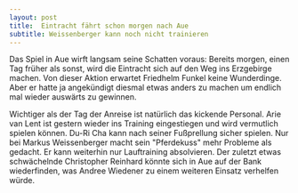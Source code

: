 ```yaml
---
layout: post
title:  Eintracht fährt schon morgen nach Aue
subtitle: Weissenberger kann noch nicht trainieren
---
```


Das Spiel in Aue wirft langsam seine Schatten voraus: Bereits morgen, einen Tag früher als sonst, wird die Eintracht sich auf den Weg ins Erzgebirge machen. Von dieser Aktion erwartet Friedhelm Funkel keine Wunderdinge. Aber er hatte ja angekündigt diesmal etwas anders zu machen um endlich mal wieder auswärts zu gewinnen.

Wichtiger als der Tag der Anreise ist natürlich das kickende Personal. Arie van Lent ist gestern wieder ins Training eingestiegen und wird vermutlich spielen können. Du-Ri Cha kann nach seiner Fußprellung sicher spielen. Nur bei Markus Weissenberger macht sein "Pferdekuss" mehr Probleme als gedacht. Er kann weiterhin nur Lauftraining absolvieren. Der zuletzt etwas schwächelnde Christopher Reinhard könnte sich in Aue auf der Bank wiederfinden, was Andree Wiedener zu einem weiteren Einsatz verhelfen würde.
